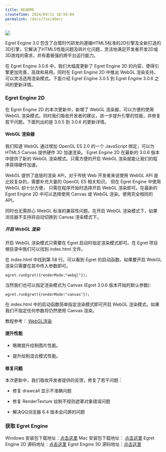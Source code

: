 ```yaml
---
title: README
createTime: 2024/09/11 10:50:04
permalink: /docs/fzej40mr/
---
```

![](5704e709845a4.JPG)

Egret Engine 3.0 包含了白鹭时代研发的遵循HTML5标准的2D引擎及全新打造的3D引擎，它解决了HTML5性能问题及碎片化问题，灵活地满足开发者开发2D或3D游戏的需求，并有着极强的跨平台运行能力。

在 Egret Engine 3.0.6 中，我们大幅度更新了 Egret Engine 3D 的内容，使得引擎更加完善，高效和易用。同时在 Egret Engine 2D 中推出 WebGL 渲染支持，可以灵活选用渲染模式。下面介绍 Egret Engine 3.0.5 到 Egret Engine 3.0.6 之间的更新详情。


### Egret Engine 2D
 
在 Egret Engine 2D 的本次更新中，新增了 WebGL 渲染器，可以方便的使用 WebGL 渲染模式。同时我们吸收开发者的建议，进一步提升引擎的性能，并修复若干问题。下面列出的是 3.0.5 到 3.0.6 的更新详情。

#### WebGL 渲染器

我们知道 WebGL 通过增加 OpenGL ES 2.0 的一个 JavaScript 绑定，可以为 HTML5 Canvas 提供硬件 3D 加速渲染。 Egret Engine 2D 在最新的 3.0.6 版本中提供了新的 WebGL 渲染模式。只需方便的开启 WebGL 渲染就能让我们的程序获得硬件加速。

WebGL 提供了底层的渲染 API，对于传统 Web 开发者来说使用 WebGL API 是比较复杂的，需要补充大量的 OpenGL ES 相关知识。 但在 Egret Engine 中使用 WebGL 却十分方便， 只需在程序开始时选择开启 WebGL 渲染即可。在最新的 Egret Engine 2D 中可以选择使用 Canvas 或 WebGL 渲染。使用完全相同的 API。

同时也无需担心 WebGL 标准的兼容性问题。在开启 WebGL 渲染模式下，如果浏览器不支持将自动切换到 Canvas 渲染模式下。

##### 开启 WebGL 渲染

开启 WebGL 渲染模式只需要在 Egret 启动时指定渲染模式即可。在 Egret 项目根目录中我们可以找到 index.html 文件。

在 index.html 中找到第 58 行。可以看到 Egret 的启动函数。如果要开启 WebGL 渲染只需要在其中传入参数即可。

```
egret.runEgret({renderMode:"webgl"});
```

当然我们也可以指定渲染模式为 Canvas (Egret 3.0.6 版本开始的默认参数):

```
egret.runEgret({renderMode:"canvas"});
```

在 index.html 中的启动函数简单指定渲染模式即可开启 WebGL 渲染模式。如果我们不指定任何参数将仍然使用 Canvas 渲染。

教程参考： [WebGL渲染](http://edn.egret.com/cn/docs/page/905)

#### 提升性能

* 略微提升绘制图片性能。

* 提升绘制混合模式性能。

#### 修复问题

本次更新中，我们吸收开发者提供的反馈，修复了若干问题：

* 修复 drawcall 显示不准确问题

* 修复 RenderTexture 绘制不规则遮罩对象错误问题

* 解决QQ浏览器 6.4 版本会闪屏的问题

### 获取 Egret Engine

Windows 安装包下载地址：[点击这里](http://tool.egret-labs.org/EgretEngine/EgretEngine-v3.0.6.exe)
Mac 安装包下载地址：     [点击这里](http://tool.egret-labs.org/EgretEngine/EgretEngine-v3.0.6.dmg)
Egret Engine 2D 源码地址：[点击这里](https://github.com/egret-labs/egret-core/tree/v3.0.6)
Egret Engine 3D 源码地址：[点击这里](https://github.com/egret-labs/egret-3d)




